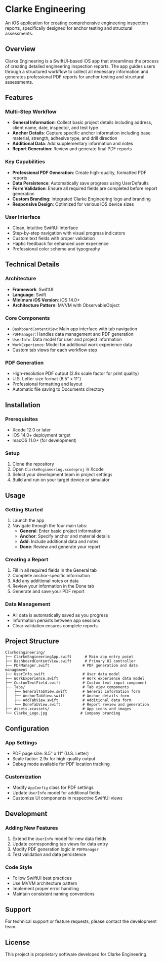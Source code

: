 # Clarke Engineering

An iOS application for creating comprehensive engineering inspection reports, specifically designed for anchor testing and structural assessments.

## Overview

Clarke Engineering is a SwiftUI-based iOS app that streamlines the process of creating detailed engineering inspection reports. The app guides users through a structured workflow to collect all necessary information and generates professional PDF reports for anchor testing and structural assessments.

## Features

### Multi-Step Workflow
- **General Information**: Collect basic project details including address, client name, date, inspector, and test type
- **Anchor Details**: Capture specific anchor information including base material, strength, adhesive type, and drill direction
- **Additional Data**: Add supplementary information and notes
- **Report Generation**: Review and generate final PDF reports

### Key Capabilities
- **Professional PDF Generation**: Create high-quality, formatted PDF reports
- **Data Persistence**: Automatically save progress using UserDefaults
- **Form Validation**: Ensure all required fields are completed before report generation
- **Custom Branding**: Integrated Clarke Engineering logo and branding
- **Responsive Design**: Optimized for various iOS device sizes

### User Interface
- Clean, intuitive SwiftUI interface
- Step-by-step navigation with visual progress indicators
- Custom text fields with proper validation
- Haptic feedback for enhanced user experience
- Professional color scheme and typography

## Technical Details

### Architecture
- **Framework**: SwiftUI
- **Language**: Swift
- **Minimum iOS Version**: iOS 14.0+
- **Architecture Pattern**: MVVM with ObservableObject

### Core Components
- `DashboardContentView`: Main app interface with tab navigation
- `PDFManager`: Handles data management and PDF generation
- `UserInfo`: Data model for user and project information
- `WorkExperience`: Model for additional work experience data
- Custom tab views for each workflow step

### PDF Generation
- High-resolution PDF output (2.9x scale factor for print quality)
- U.S. Letter size format (8.5" x 11")
- Professional formatting and layout
- Automatic file saving to Documents directory

## Installation

### Prerequisites
- Xcode 12.0 or later
- iOS 14.0+ deployment target
- macOS 11.0+ (for development)

### Setup
1. Clone the repository
2. Open `ClarkeEngineering.xcodeproj` in Xcode
3. Select your development team in project settings
4. Build and run on your target device or simulator

## Usage

### Getting Started
1. Launch the app
2. Navigate through the four main tabs:
   - **General**: Enter basic project information
   - **Anchor**: Specify anchor and material details
   - **Add**: Include additional data and notes
   - **Done**: Review and generate your report

### Creating a Report
1. Fill in all required fields in the General tab
2. Complete anchor-specific information
3. Add any additional notes or data
4. Review your information in the Done tab
5. Generate and save your PDF report

### Data Management
- All data is automatically saved as you progress
- Information persists between app sessions
- Clear validation ensures complete reports

## Project Structure

```
ClarkeEngineering/
├── ClarkeEngineeringApp.swift      # Main app entry point
├── DashboardContentView.swift      # Primary UI controller
├── PDFManager.swift               # PDF generation and data management
├── UserInfo.swift                 # User data model
├── WorkExperience.swift           # Work experience data model
├── CustomTextField.swift          # Custom text input component
├── Tabs/                          # Tab view components
│   ├── GeneralTabView.swift       # General information form
│   ├── AnchorTabView.swift        # Anchor details form
│   ├── AddTabView.swift           # Additional data form
│   └── DoneTabView.swift          # Report review and generation
├── Assets.xcassets/               # App icons and images
└── Clarke_Logo.jpg               # Company branding
```

## Configuration

### App Settings
- PDF page size: 8.5" x 11" (U.S. Letter)
- Scale factor: 2.9x for high-quality output
- Debug mode available for PDF location tracking

### Customization
- Modify `AppConfig` class for PDF settings
- Update `UserInfo` model for additional fields
- Customize UI components in respective SwiftUI views

## Development

### Adding New Features
1. Extend the `UserInfo` model for new data fields
2. Update corresponding tab views for data entry
3. Modify PDF generation logic in `PDFManager`
4. Test validation and data persistence

### Code Style
- Follow SwiftUI best practices
- Use MVVM architecture pattern
- Implement proper error handling
- Maintain consistent naming conventions

## Support

For technical support or feature requests, please contact the development team.

## License

This project is proprietary software developed for Clarke Engineering.
